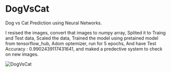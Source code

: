 # DogVsCat
Dog vs Cat Prediction using Neural Networks.

I resised the images, convert that images to numpy array, Splited it to Traing and Test data,  Scaled the data, Trained the model using pretained model from tensorflow_hub, Adom optemizer, run for 5 epochs, And have Test Accuracy :  0.9902439117431641, and maked a predective system to check on new images. 

![DogVsCat](https://github.com/KamranUmer/DogVsCat/assets/86089489/d42fa4bd-068e-41b3-a9db-6bc183b22f23)
